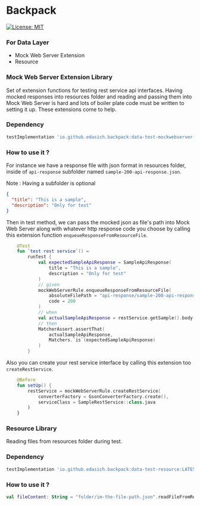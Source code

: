 # Backpack
[![License: MIT](https://img.shields.io/badge/License-MIT-yellow.svg)](https://opensource.org/licenses/MIT)

### For Data Layer
- Mock Web Server Extension
- Resource

### Mock Web Server Extension Library
Set of extension functions for testing rest service api interfaces.
Having mocked responses into resources folder and reading and passing them into Mock Web Server is hard and lots of boiler plate code must be written to setting it up. These extensions come to help.

### Dependency
```gradle
testImplementation 'io.github.edasich.backpack:data-test-mockwebserver-ext:LATEST_VERSION'
```

### How to use it ?
For instance we have a response file with json format in resources folder,
inside of `api-response` subfolder named `sample-200-api-response.json`.

Note : Having a subfolder is optional

```json
{
  "title": "This is a sample",
  "description": "Only for test"
}
```

Then in test method, we can pass the mocked json as file's path into Mock Web Server along with whatever http response code you choose by calling this extension function `enqueueResponseFromResourceFile`.

```kotlin
    @Test
    fun `test rest service`() =
        runTest {
            val expectedSampleApiResponse = SampleApiResponse(
                title = "This is a sample",
                description = "Only for test"
            )
            // given
            mockWebServerRule.enqueueResponseFromResourceFile(
                absoluteFilePath = "api-response/sample-200-api-response.json",
                code = 200
            )
            // when
            val actualSampleApiResponse = restService.getSample().body()!!
            // then
            MatcherAssert.assertThat(
                actualSampleApiResponse,
                Matchers.`is`(expectedSampleApiResponse)
            )
        }
```

Also you can create your rest service interface by calling this extension too `createRestService`.

```kotlin
    @Before
    fun setUp() {
        restService = mockWebServerRule.createRestService(
            converterFactory = GsonConverterFactory.create(),
            serviceClass = SampleRestService::class.java
        )
    }
```

### Resource Library
Reading files from resources folder during test.

### Dependency
```gradle
testImplementation 'io.github.edasich.backpack:data-test-resource:LATEST_VERSION'
```

### How to use it ?

```kotlin
val fileContent: String = "folder/im-the-file-path.json".readFileFromResourceFolder()
```

